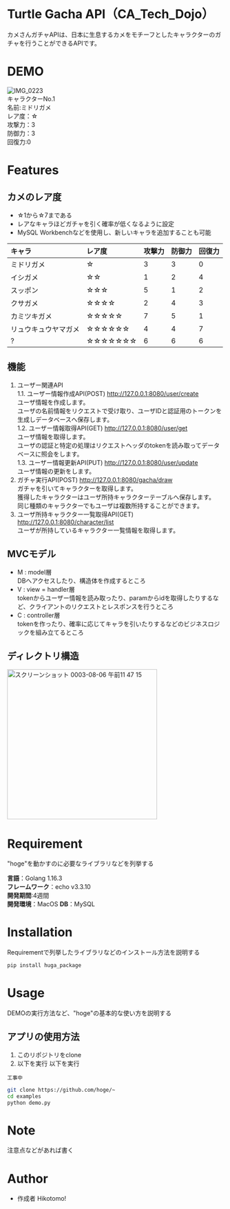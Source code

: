 # Turtle Gacha API（CA_Tech_Dojo）
 
カメさんガチャAPIは、日本に生息するカメをモチーフとしたキャラクターのガチャを行うことができるAPIです。
 
# DEMO
 ![IMG_0223](https://user-images.githubusercontent.com/66200485/128810672-bc73e645-3abb-410c-bc3b-20dd6d759883.JPG)  
キャラクターNo.1   
名前:ミドリガメ  
レア度：☆  
攻撃力：3  
防御力：3  
回復力:0  

# Features

## カメのレア度
- ☆1から☆7まである
- レアなキャラほどガチャを引く確率が低くなるように設定 
- MySQL Workbenchなどを使用し、新しいキャラを追加することも可能  

|キャラ|レア度|攻撃力|防御力|回復力
|:---|:---|:---|:---|:---|
|ミドリガメ|☆|3|3|0|  
|イシガメ|☆☆|1|2|4|
|スッポン|☆☆☆|5|1|2|  
|クサガメ|☆☆☆☆|2|4|3|  
|カミツキガメ|☆☆☆☆☆|7|5|1|  
|リュウキュウヤマガメ|☆☆☆☆☆☆|4|4|7|  
|?|☆☆☆☆☆☆☆|6|6|6|   
 
## 機能
1. ユーザー関連API  
1.1. ユーザー情報作成API(POST) http://127.0.0.1:8080/user/create  
       ユーザ情報を作成します。  
       ユーザの名前情報をリクエストで受け取り、ユーザIDと認証用のトークンを生成しデータベースへ保存します。  
1.2. ユーザー情報取得API(GET) http://127.0.0.1:8080/user/get  
       ユーザ情報を取得します。  
       ユーザの認証と特定の処理はリクエストヘッダのtokenを読み取ってデータベースに照会をします。  
1.3. ユーザー情報更新API(PUT) http://127.0.0.1:8080/user/update  
       ユーザ情報の更新をします。  
1. ガチャ実行API(POST) http://127.0.0.1:8080/gacha/draw  
       ガチャを引いてキャラクターを取得します。  
       獲得したキャラクターはユーザ所持キャラクターテーブルへ保存します。  
       同じ種類のキャラクターでもユーザは複数所持することができます。  
1. ユーザ所持キャラクター一覧取得API(GET) http://127.0.0.1:8080/character/list  
       ユーザが所持しているキャラクター一覧情報を取得します。

## MVCモデル
- M : model層  
DBへアクセスしたり、構造体を作成するところ  
- V : view = handler層  
tokenからユーザー情報を読み取ったり、paramからidを取得したりするなど、クライアントのリクエストとレスポンスを行うところ  
- C : controller層  
tokenを作ったり、確率に応じてキャラを引いたりするなどのビジネスロジックを組み立てるところ  

## ディレクトリ構造
<img width="348" alt="スクリーンショット 0003-08-06 午前11 47 15" src="https://user-images.githubusercontent.com/66200485/128448965-d7221aab-bba7-4bb4-9451-61a886ca71d8.png">

# Requirement
 
"hoge"を動かすのに必要なライブラリなどを列挙する
 
**言語**：Golang 1.16.3  
**フレームワーク**：echo v3.3.10  
**開発期間**:4週間  
**開発環境**：MacOS
**DB**：MySQL  
 
# Installation

Requirementで列挙したライブラリなどのインストール方法を説明する
 
```bash
pip install huga_package
```
 
# Usage
 
DEMOの実行方法など、"hoge"の基本的な使い方を説明する
 
## アプリの使用方法
1. このリポジトリをclone
2. 以下を実行
以下を実行
```
工事中
```
```bash
git clone https://github.com/hoge/~
cd examples
python demo.py
```
 
# Note
 
注意点などがあれば書く
 
# Author
 
* 作成者 Hikotomo!
